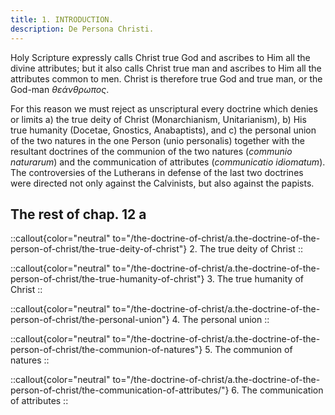 ```yaml
---
title: 1. INTRODUCTION.
description: De Persona Christi.
---
```


Holy Scripture expressly calls Christ true God and ascribes to Him all the divine attributes; but it also calls Christ true man and ascribes to Him all the attributes common to men. Christ is therefore true God and true man, or the God-man _θεάνθρωπος_.

For this reason we must reject as unscriptural every doctrine which denies or limits a) the true deity of Christ (Monarchianism, Unitarianism), b) His true humanity (Docetae, Gnostics, Anabaptists), and c) the personal union of the two natures in the one Person (unio personalis) together with the resultant doctrines of the communion of the two natures (_communio naturarum_) and the communication of attributes (_communicatio idiomatum_). The controversies of the Lutherans in defense of the last two doctrines were directed not only against the Calvinists, but also against the papists.

## The rest of chap. 12 a

::callout{color="neutral" to="/the-doctrine-of-christ/a.the-doctrine-of-the-person-of-christ/the-true-deity-of-christ"}
2. The true deity of Christ
::

::callout{color="neutral" to="/the-doctrine-of-christ/a.the-doctrine-of-the-person-of-christ/the-true-humanity-of-christ"}
3. The true humanity of Christ
::

::callout{color="neutral" to="/the-doctrine-of-christ/a.the-doctrine-of-the-person-of-christ/the-personal-union"}
4. The personal union
::

::callout{color="neutral" to="/the-doctrine-of-christ/a.the-doctrine-of-the-person-of-christ/the-communion-of-natures"}
5. The communion of natures
::

::callout{color="neutral" to="/the-doctrine-of-christ/a.the-doctrine-of-the-person-of-christ/the-communication-of-attributes/"}
6. The communication of attributes
::
